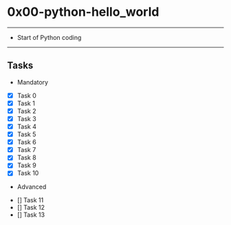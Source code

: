 # 0x00-python-hello_world

---
* Start of Python coding
---
## Tasks
* Mandatory
- [x] Task 0
- [x] Task 1
- [x] Task 2
- [x] Task 3
- [x] Task 4
- [x] Task 5
- [x] Task 6
- [x] Task 7
- [x] Task 8
- [x] Task 9
- [x] Task 10

* Advanced
- [] Task 11
- [] Task 12
- [] Task 13
